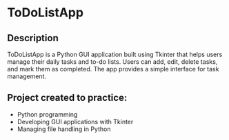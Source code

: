# ToDoListApp

## Description
ToDoListApp is a Python GUI application built using Tkinter that helps users manage their daily tasks and to-do lists. Users can add, edit, delete tasks, and mark them as completed. The app provides a simple interface for task management.

## Project created to practice:
- Python programming
- Developing GUI applications with Tkinter
- Managing file handling in Python
